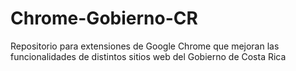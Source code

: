 # Chrome-Gobierno-CR
Repositorio para extensiones de Google Chrome que mejoran las funcionalidades de distintos sitios web del Gobierno de Costa Rica

